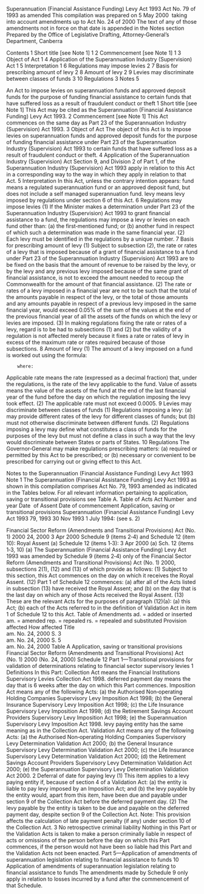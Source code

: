 
Superannuation (Financial Assistance Funding) Levy Act 1993
Act No. 79 of 1993 as amended
This compilation was prepared on 5 May 2000  taking into account amendments up to Act No. 24 of 2000
The text of any of those amendments not in force on that date is appended in the Notes section
Prepared by the Office of Legislative Drafting, Attorney‑General’s Department, Canberra
  
  
  
Contents
1	Short title [see Note 1]	1
2	Commencement [see Note 1]	1
3	Object of Act	1
4	Application of the Superannuation Industry (Supervision) Act	1
5	Interpretation	1
6	Regulations may impose levies	2
7	Basis for prescribing amount of levy	2
8	Amount of levy	2
9	Levies may discriminate between classes of funds	3
10	Regulations	3
Notes		5

An Act to impose levies on superannuation funds and approved deposit funds for the purpose of funding financial assistance to certain funds that have suffered loss as a result of fraudulent conduct or theft
1  Short title [see Note 1]
		This Act may be cited as the Superannuation (Financial Assistance Funding) Levy Act 1993.
2  Commencement [see Note 1]
		This Act commences on the same day as Part 23 of the Superannuation Industry (Supervision) Act 1993.
3  Object of Act
		The object of this Act is to impose levies on superannuation funds and approved deposit funds for the purpose of funding financial assistance under Part 23 of the Superannuation Industry (Supervision) Act 1993 to certain funds that have suffered loss as a result of fraudulent conduct or theft.
4  Application of the Superannuation Industry (Supervision) Act
		Section 9, and Division 2 of Part 1, of the Superannuation Industry (Supervision) Act 1993 apply in relation to this Act in a corresponding way to the way in which they apply in relation to that Act.
5  Interpretation
		In this Act, unless the contrary intention appears:
fund means a regulated superannuation fund or an approved deposit fund, but does not include a self managed superannuation fund.
levy means levy imposed by regulations under section 6 of this Act.
6  Regulations may impose levies
	(1)	If the Minister makes a determination under Part 23 of the Superannuation Industry (Supervision) Act 1993 to grant financial assistance to a fund, the regulations may impose a levy or levies on each fund other than:
	(a)	the first‑mentioned fund; or
	(b)	another fund in respect of which such a determination was made in the same financial year.
	(2)	Each levy must be identified in the regulations by a unique number.
7  Basis for prescribing amount of levy
	(1)	Subject to subsection (2), the rate or rates of a levy that is imposed because of a grant of financial assistance to a fund under Part 23 of the Superannuation Industry (Supervision) Act 1993 are to be fixed on the basis that the amount of revenue to be raised by the levy, or by the levy and any previous levy imposed because of the same grant of financial assistance, is not to exceed the amount needed to recoup the Commonwealth for the amount of that financial assistance.
	(2)	The rate or rates of a levy imposed in a financial year are not to be such that the total of the amounts payable in respect of the levy, or the total of those amounts and any amounts payable in respect of a previous levy imposed in the same financial year, would exceed 0.05% of the sum of the values at the end of the previous financial year of all the assets of the funds on which the levy or levies are imposed.
	(3)	In making regulations fixing the rate or rates of a levy, regard is to be had to subsections (1) and (2) but the validity of a regulation is not affected merely because it fixes a rate or rates of levy in excess of the maximum rate or rates required because of those subsections.
8  Amount of levy
	(1)	The amount of a levy imposed on a fund is worked out using the formula:

		where:
Applicable rate means the rate (expressed as a decimal fraction) that, under the regulations, is the rate of the levy applicable to the fund.
Value of assets means the value of the assets of the fund at the end of the last financial year of the fund before the day on which the regulation imposing the levy took effect.
	(2)	The applicable rate must not exceed 0.0005.
9  Levies may discriminate between classes of funds
	(1)	Regulations imposing a levy:
	(a)	may provide different rates of the levy for different classes of funds; but
	(b)	must not otherwise discriminate between different funds.
	(2)	Regulations imposing a levy may define what constitutes a class of funds for the purposes of the levy but must not define a class in such a way that the levy would discriminate between States or parts of States.
10  Regulations
		The Governor‑General may make regulations prescribing matters:
	(a)	required or permitted by this Act to be prescribed; or
	(b)	necessary or convenient to be prescribed for carrying out or giving effect to this Act.

Notes to the Superannuation (Financial Assistance Funding) Levy Act 1993
Note 1
The Superannuation (Financial Assistance Funding) Levy Act 1993 as shown in this compilation comprises Act No. 79, 1993 amended as indicated in the Tables below.
For all relevant information pertaining to application, saving or transitional provisions see Table A.
Table of Acts
Act
Number  and year
Date  of Assent
Date of commencement
Application, saving or transitional provisions
Superannuation (Financial Assistance Funding) Levy Act 1993
79, 1993
30 Nov 1993
1 July 1994: (see s. 2)

Financial Sector Reform (Amendments and Transitional Provisions) Act (No. 1) 2000
24, 2000
3 Apr 2000
Schedule 9 (items 2‑4) and Schedule 12 (item 10): Royal Assent (a) Schedule 12 (items 1‑3): 3 Apr 2000 (a)
Sch. 12 (items 1‑3, 10)
(a)	The Superannuation (Financial Assistance Funding) Levy Act 1993 was amended by Schedule 9 (items 2‑4) only of the Financial Sector Reform (Amendments and Transitional Provisions) Act (No. 1) 2000, subsections 2(1), (12) and (13) of which provide as follows:
	(1)	Subject to this section, this Act commences on the day on which it receives the Royal Assent.
	(12)	Part 1 of Schedule 12 commences:
	(a)	after all of the Acts listed in subsection (13) have received the Royal Assent; and
	(b)	on the day that is the last day on which any of those Acts received the Royal Assent.
	(13)	These are the relevant Acts for the purposes of paragraph (12)(a):
	(a)	this Act;
	(b)	each of the Acts referred to in the definition of Validation Act in item 1 of Schedule 12 to this Act.
Table of Amendments
ad. = added or inserted      am. = amended      rep. = repealed      rs. = repealed and substituted
Provision affected
How affected
Title	
am. No. 24, 2000
S. 3	
am. No. 24, 2000
S. 5	
am. No. 24, 2000
Table A
Application, saving or transitional provisions
Financial Sector Reform (Amendments and Transitional Provisions) Act (No. 1) 2000 (No. 24, 2000)
Schedule 12
Part 1—Transitional provisions for validation of determinations relating to financial sector supervisory levies
1  Definitions
In this Part:
Collection Act means the Financial Institutions Supervisory Levies Collection Act 1998.
deferred payment day means the day that is 6 weeks after the day on which this Part commences.
Imposition Act means any of the following Acts:
	(a)	the Authorised Non‑operating Holding Companies Supervisory Levy Imposition Act 1998; 
	(b)	the General Insurance Supervisory Levy Imposition Act 1998; 
	(c)	the Life Insurance Supervisory Levy Imposition Act 1998; 
	(d)	the Retirement Savings Account Providers Supervisory Levy Imposition Act 1998; 
	(e)	the Superannuation Supervisory Levy Imposition Act 1998.
levy paying entity has the same meaning as in the Collection Act.
Validation Act means any of the following Acts:
	(a)	the Authorised Non‑operating Holding Companies Supervisory Levy Determination Validation Act 2000;
	(b)	the General Insurance Supervisory Levy Determination Validation Act 2000;
	(c)	the Life Insurance Supervisory Levy Determination Validation Act 2000;
	(d)	the Retirement Savings Account Providers Supervisory Levy Determination Validation Act 2000;
	(e)	the Superannuation Supervisory Levy Determination Validation Act 2000.
2  Deferral of date for paying levy
(1)	This item applies to a levy paying entity if, because of section 4 of a Validation Act:
	(a)	the entity is liable to pay levy imposed by an Imposition Act; and
	(b)	the levy payable by the entity would, apart from this item, have been due and payable under section 9 of the Collection Act before the deferred payment day.
(2)	The levy payable by the entity is taken to be due and payable on the deferred payment day, despite section 9 of the Collection Act.
Note:	This provision affects the calculation of late payment penalty (if any) under section 10 of the Collection Act.
3  No retrospective criminal liability
Nothing in this Part or the Validation Acts is taken to make a person criminally liable in respect of acts or omissions of the person before the day on which this Part commences, if the person would not have been so liable had this Part and the Validation Acts not been enacted.
Part 5—Application of amendments of superannuation legislation relating to financial assistance to funds
10  Application of amendments of superannuation legislation relating to financial assistance to funds
The amendments made by Schedule 9 only apply in relation to losses incurred by a fund after the commencement of that Schedule.
      

